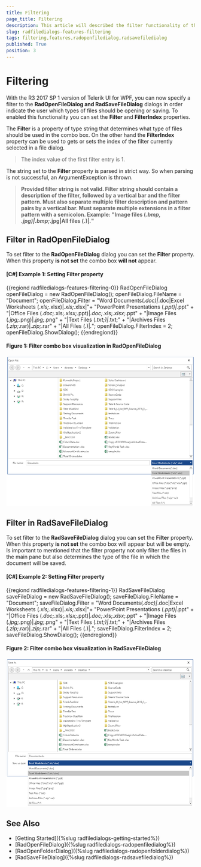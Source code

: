 ```yaml
---
title: Filtering
page_title: Filtering
description: This article will described the filter functionality of the RadFileDialogs.
slug: radfiledialogs-features-filtering
tags: filtering,features,radopenfiledialog,radsavefiledialog
published: True
position: 3
---
```


# Filtering

With the R3 2017 SP 1 version of Telerik UI for WPF, you can now specify a filter to the __RadOpenFileDialog and RadSaveFileDialog__ dialogs in order indicate the user which types of files should be opening or saving. To enabled this functionality you can set the __Filter__ and __FilterIndex__ properties. 

The __Filter__ is a property of type string that determines what type of files should be used in the combo box. On the other hand the __FilterIndex__ property can be used to gets or sets the index of the filter currently selected in a file dialog.
> The index value of the first filter entry is 1. 

The string set to the __Filter__ property is parsed in strict way. So when parsing is not successful, an ArgumentException is thrown.
> __Provided filter string is not valid. Filter string should contain a description of the filter, followed by a vertical bar and the filter pattern. Must also separate multiple filter description and pattern pairs by a vertical bar. Must separate multiple extensions in a filter pattern with a semicolon. Example: "Image files (*.bmp, *.jpg)|*.bmp;*.jpg|All files (*.*)|*.*"__

## Filter in RadOpenFileDialog

To set filter to the __RadOpenFileDialog__ dialog you can set the __Filter__ property. When this property __is not set__ the combo box __will not__ appear.

#### __[C#] Example 1: Setting Filter property__ 
{{regiond radfiledialogs-features-filtering-0}}
	RadOpenFileDialog openFileDialog = new RadOpenFileDialog();
	openFileDialog.FileName = "Document";
	openFileDialog.Filter = "Word Documents(*.doc)|*.doc|Excel Worksheets (*.xls;*.xlsx)|*.xls;*.xlsx|"+
							"PowerPoint Presentations (*.ppt)|*.ppt" +
							"|Office Files (*.doc;*.xls;*.xlsx;*.ppt)|*.doc;*.xls;*.xlsx;*.ppt" +
							"|Image Files (*.jpg;*.png)|*.jpg;*.png" +
							"|Text Files (*.txt;)|*.txt;" +
							"|Archives Files (*.zip;*.rar)|*.zip;*.rar" +
							"|All Files (*.*)|*.*";
	openFileDialog.FilterIndex = 2;
	openFileDialog.ShowDialog();
{{endregiond}}

#### __Figure 1: Filter combo box visualization in RadOpenFileDialog__

![Filter combo box in RadOpenFileDialog](images/FileDialogs_Feature_Filtering_OpenFileDialog.PNG)

## Filter in RadSaveFileDialog

To set filter to the __RadSaveFileDialog__ dialog you can set the __Filter__ property. When this property __is not set__ the combo box will appear but will be empty. Is important to mentioned that the filter property not only filter the files in the main pane but also determines the type of the file in which the document will be saved.

#### __[C#] Example 2: Setting Filter property__ 
{{regiond radfiledialogs-features-filtering-1}}
	RadSaveFileDialog saveFileDialog = new RadSaveFileDialog();
	saveFileDialog.FileName = "Document";
	saveFileDialog.Filter = "Word Documents(*.doc)|*.doc|Excel Worksheets (*.xls;*.xlsx)|*.xls;*.xlsx|"+
							"PowerPoint Presentations (*.ppt)|*.ppt" +
							"|Office Files (*.doc;*.xls;*.xlsx;*.ppt)|*.doc;*.xls;*.xlsx;*.ppt" +
							"|Image Files (*.jpg;*.png)|*.jpg;*.png" +
							"|Text Files (*.txt;)|*.txt;" +
							"|Archives Files (*.zip;*.rar)|*.zip;*.rar" +
							"|All Files (*.*)|*.*";
	saveFileDialog.FilterIndex = 2;
	saveFileDialog.ShowDialog();
{{endregiond}}

#### __Figure 2: Filter combo box visualization in RadSaveFileDialog__

![Filter combo box in RadSaveFileDialog](images/FileDialogs_Feature_Filtering_SaveFileDialog.PNG)

## See Also
 * [Getting Started]({%slug radfiledialogs-getting-started%})
 * [RadOpenFileDialog]({%slug radfiledialogs-radopenfiledialog%})
 * [RadOpenFolderDialog]({%slug radfiledialogs-radopenfolderdialog%})
 * [RadSaveFileDialog]({%slug radfiledialogs-radsavefiledialog%})
